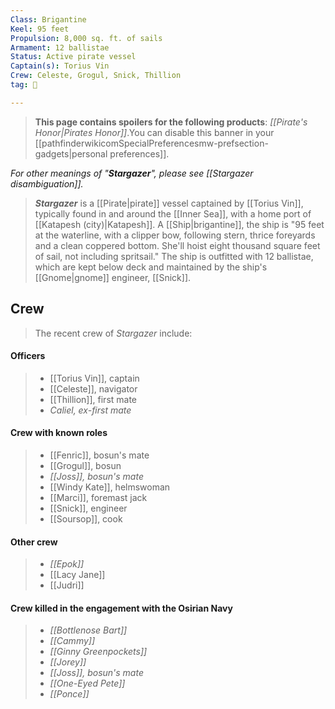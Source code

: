 ```yaml
---
Class: Brigantine
Keel: 95 feet
Propulsion: 8,000 sq. ft. of sails
Armament: 12 ballistae
Status: Active pirate vessel
Captain(s): Torius Vin
Crew: Celeste, Grogul, Snick, Thillion
tag: 🚢

---
```


> **This page contains spoilers for the following products**: *[[Pirate's Honor|Pirates Honor]]*.You can disable this banner in your [[pathfinderwikicomSpecialPreferencesmw-prefsection-gadgets|personal preferences]].


*For other meanings of "**Stargazer**", please see [[Stargazer disambiguation]].*
> ***Stargazer*** is a [[Pirate|pirate]] vessel captained by [[Torius Vin]], typically found in and around the [[Inner Sea]], with a home port of [[Katapesh (city)|Katapesh]]. A [[Ship|brigantine]], the ship is "95 feet at the waterline, with a clipper bow, following stern, thrice foreyards and a clean coppered bottom. She'll hoist eight thousand square feet of sail, not including spritsail." The ship is outfitted with 12 ballistae, which are kept below deck and maintained by the ship's [[Gnome|gnome]] engineer, [[Snick]].



## Crew

> The recent crew of *Stargazer* include:
















#### Officers

> - [[Torius Vin]], captain
> - [[Celeste]], navigator
> - [[Thillion]], first mate
> - *Caliel, ex-first mate*

#### Crew with known roles

> - [[Fenric]], bosun's mate
> - [[Grogul]], bosun
> - *[[Joss]], bosun's mate*
> - [[Windy Kate]], helmswoman
> - [[Marci]], foremast jack
> - [[Snick]], engineer
> - [[Soursop]], cook



#### Other crew

> - *[[Epok]]*
> - [[Lacy Jane]]
> - [[Judri]]

#### Crew killed in the engagement with the Osirian Navy

> - *[[Bottlenose Bart]]*
> - *[[Cammy]]*
> - *[[Ginny Greenpockets]]*
> - *[[Jorey]]*
> - *[[Joss]], bosun's mate*
> - *[[One-Eyed Pete]]*
> - *[[Ponce]]*











